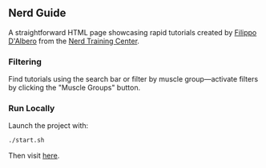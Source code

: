 ## Nerd Guide

A straightforward HTML page showcasing rapid tutorials created
by [Filippo D'Albero](https://www.instagram.com/filippo_dalbero/) from
the [Nerd Training Center](https://nerdtrainingcenter.it/).

### Filtering

Find tutorials using the search bar or filter by muscle group—activate filters by clicking the "Muscle Groups" button.

### Run Locally

Launch the project with:

```bash
./start.sh
```

Then visit [here](http://localhost:8080).